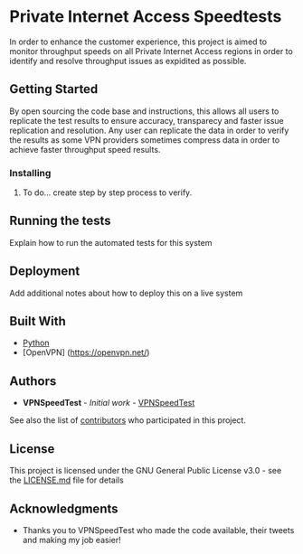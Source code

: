 # Private Internet Access Speedtests

In order to enhance the customer experience, this project is aimed to monitor throughput speeds on all Private Internet Access regions in order to identify and resolve throughput issues as expidited as possible.

## Getting Started

By open sourcing the code base and instructions, this allows all users to replicate the test results to ensure accuracy, transparecy and faster issue replication and resolution. Any user can replicate the data in order to verify the results as some VPN providers sometimes compress data in order to achieve faster throughput speed results.


### Installing

1. To do... create step by step process to verify.

## Running the tests

Explain how to run the automated tests for this system


## Deployment

Add additional notes about how to deploy this on a live system

## Built With

* [Python](https://www.python.org/)
* [OpenVPN] (https://openvpn.net/)

## Authors

* **VPNSpeedTest** - *Initial work* - [VPNSpeedTest](https://github.com/vpnspeedtest)

See also the list of [contributors](https://github.com/your/project/contributors) who participated in this project.

## License

This project is licensed under the GNU General Public License v3.0 - see the [LICENSE.md](LICENSE.md) file for details

## Acknowledgments

* Thanks you to VPNSpeedTest who made the code available, their tweets and making my job easier!

